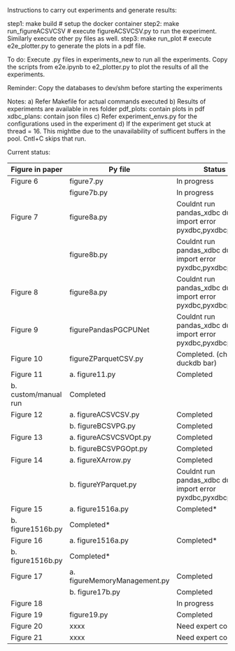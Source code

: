 Instructions to carry out experiments and generate results:

step1: make build                #   setup the docker container
step2: make run_figureACSVCSV    #   execute figureACSVCSV.py to run the experiment. Similarly execute other py files as well.
step3: make run_plot             #   execute e2e_plotter.py to generate the plots in a pdf file.

To do:
Execute .py files in experiments_new to run all the experiments. 
Copy the scripts from e2e.ipynb to e2_plotter.py to plot the results of all the experiments.

Reminder: 
Copy the databases to dev/shm before starting the experiments

Notes: 
a) Refer Makefile for actual commands executed
b) Results of experiments are available in res folder
pdf_plots: contain plots in pdf
xdbc_plans: contain json files
c) Refer experiment_envs.py for the configurations used in the experiment
d) If the experiment get stuck at thread = 16. This mightbe due to the unavailability of sufficent buffers in the pool. Cntl+C skips that run.

Current status:

Figure in paper   |      Py file                    | Status
----------------- | --------------------------------| ----------------------
Figure 6          |figure7.py                       | In progress
                  |figure7b.py                      | In progress
Figure 7          |figure8a.py                      | Couldnt run pandas_xdbc due to import error pyxdbc,pyxdbcparquet
                  |figure8b.py                      | Couldnt run pandas_xdbc due to import error pyxdbc,pyxdbcparquet
Figure 8          |figure8a.py                      | Couldnt run pandas_xdbc due to import error pyxdbc,pyxdbcparquet
Figure 9          | figurePandasPGCPUNet            | Couldnt run pandas_xdbc due to import error pyxdbc,pyxdbcparquet
Figure 10         |figureZParquetCSV.py             | Completed. (check duckdb bar)
Figure 11         | a. figure11.py                  | Completed
                    b. custom/manual run            | Completed
Figure 12         | a. figureACSVCSV.py             | Completed 
                  | b. figureBCSVPG.py              | Completed
Figure 13         | a. figureACSVCSVOpt.py          | Completed 
                  | b. figureBCSVPGOpt.py           | Completed 
Figure 14         | a. figureXArrow.py              | Completed
                  | b. figureYParquet.py            | Couldnt run pandas_xdbc due to import error pyxdbc,pyxdbcparquet
Figure 15         | a. figure1516a.py               | Completed*
                    b. figure1516b.py               | Completed*
Figure 16         | a. figure1516a.py               | Completed*
                    b. figure1516b.py               | Completed*
Figure 17         | a. figureMemoryManagement.py    | Completed 
                  | b. figure17b.py                 | Completed 
Figure 18         |                                 | In progress
Figure 19         | figure19.py                     | Completed
Figure 20         | xxxx                            | Need expert config
Figure 21         | xxxx                            | Need expert config
